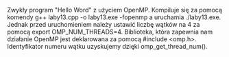 Zwykły program "Hello Word" z użyciem OpenMP. Kompiluje się za pomocą komendy g++ laby13.cpp -o laby13.exe -fopenmp a uruchamia ./laby13.exe. 
Jednak przed uruchomieniem należy ustawić liczbę wątków na 4 za pomocą export OMP_NUM_THREADS=4. Biblioteka, która zapewnia nam działanie OpenMP jest 
deklarowana za pomocą #include <omp.h>. Identyfikator numeru wątku uzyskujemy dzięki omp_get_thread_num().
